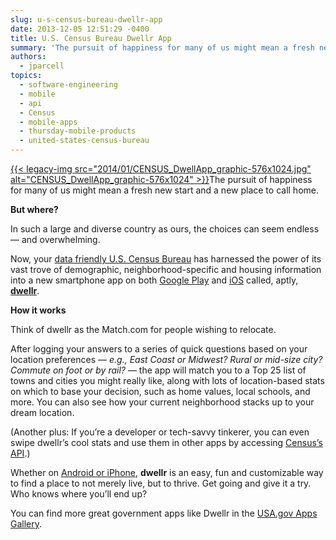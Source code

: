 ```yaml
---
slug: u-s-census-bureau-dwellr-app
date: 2013-12-05 12:51:29 -0400
title: U.S. Census Bureau Dwellr App
summary: 'The pursuit of happiness for many of us might mean a fresh new start and a new place to call home. But where? In such a large and diverse country as ours, the choices can seem endless &mdash; and overwhelming. Now, your data friendly U.S. Census Bureau has harnessed the power'
authors:
  - jparcell
topics:
  - software-engineering
  - mobile
  - api
  - Census
  - mobile-apps
  - thursday-mobile-products
  - united-states-census-bureau
---
```


[{{< legacy-img src="2014/01/CENSUS\_DwellApp\_graphic-576x1024.jpg" alt="CENSUS\_DwellApp\_graphic-576x1024" >}}](https://s3.amazonaws.com/digitalgov/_legacy-img/2014/01/CENSUS_DwellApp_graphic-576x1024.jpg)The pursuit of happiness for many of us might mean a fresh new start and a new place to call home.

**But where?**

In such a large and diverse country as ours, the choices can seem endless — and overwhelming.

Now, your [data friendly U.S. Census Bureau](http://www.census.gov/) has harnessed the power of its vast trove of demographic, neighborhood-specific and housing information into a new smartphone app on both [Google Play](https://play.google.com/store/apps/details?id=air.gov.census.phone.dwellr) and [iOS](https://itunes.apple.com/us/app/dwellr/id744395884?mt=8) called, aptly, **[dwellr](http://www.census.gov/mobile/?intcmp=sldr1)**.

**How it works**
  
Think of dwellr as the Match.com for people wishing to relocate.

After logging your answers to a series of quick questions based on your location preferences — _e.g., East Coast or Midwest? Rural or mid-size city? Commute on foot or by rail?_ — the app will match you to a Top 25 list of towns and cities you might really like, along with lots of location-based stats on which to base your decision, such as home values, local schools, and more. You can also see how your current neighborhood stacks up to your dream location.

(Another plus: If you’re a developer or tech-savvy tinkerer, you can even swipe dwellr’s cool stats and use them in other apps by accessing [Census’s API](http://www.census.gov/developers/).)

Whether on [Android or iPhone](http://www.census.gov/mobile/?intcmp=sldr1), **dwellr** is an easy, fun and customizable way to find a place to not merely live, but to thrive. Get going and give it a try. Who knows where you’ll end up?

You can find more great government apps like Dwellr in the [USA.gov Apps Gallery](http://apps.usa.gov/).